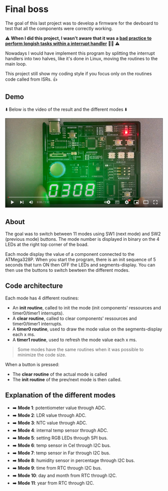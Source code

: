 # Final boss

The goal of this last project was to develop a firmware for the devboard to test that all the components were correctly working.

⚠️ **When I did this project, I wasn't aware that it was a [bad practice to perform longish tasks within a interrupt handler][1]** 😮‍💨 ⚠️  

Nowadays I would have implement this program by splitting the interrupt handlers into two halves, like it's done in Linux, moving the routines to the main loop.

This project still show my coding style if you focus only on the routines code called from ISRs. :thumbsup:

## Demo

:arrow_down: Below is the video of the result and the different modes :arrow_down:

[![Watch the video](https://github.com/llefranc/42_piscine_electronique/blob/main/youtube_screen.png)](https://youtu.be/Q54Xc41ZGNc)

## About

The goal was to switch between 11 modes using SW1 (next mode) and SW2 (previous mode) buttons. The mode number is displayed in binary on the 4 LEDs at the right top corner of the boad.  

Each mode display the value of a component connected to the ATMega328P. When you start the program, there is an init sequence of 5 seconds that turn ON then OFF the LEDs and segments-display. You can then use the buttons to switch bewteen the different modes.

## Code architecture

Each mode has 4 different routines:
- An **init routine**, called to init the mode (init components' ressources and timer0/timer1 interrupts).
- A **clear routine**, called to clear components' ressources and timer0/timer1 interrupts.
- A **timer0 routine**, used to draw the mode value on the segments-display each x ms.
- A **timer1 routine**, used to refresh the mode value each x ms.

> Some modes have the same routines when it was possible to minimize the code size.

When a button is pressed:

- The **clear routine** of the actual mode is called
- The **init routine** of the prev/next mode is then called.

## Explanation of the different modes

- ➡️ **Mode 1**: potentiometer value through ADC.  
- ➡️ **Mode 2**: LDR value through ADC.  
- ➡️ **Mode 3**: NTC value through ADC.  
- ➡️ **Mode 4**: internal temp sensor through ADC.  
- ➡️ **Mode 5**: setting RGB LEDs through SPI bus.  
- ➡️ **Mode 6**: temp sensor in Cel through I2C bus.  
- ➡️ **Mode 7**: temp sensor in Far through I2C bus.   
- ➡️ **Mode 8**: humidity sensor in percentage through I2C bus. 
- ➡️ **Mode 9**: time from RTC through I2C bus.  
- ➡️ **Mode 10**: day and month from RTC through I2C.  
- ➡️ **Mode 11**: year from RTC through I2C.  


[1]: https://www.oreilly.com/library/view/linux-device-drivers/0596000081/ch09s05.html

